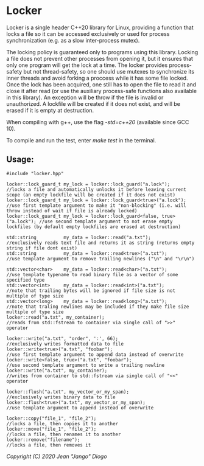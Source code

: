 # Locker

Locker is a single header C++20 library for Linux, providing a function that locks a file so it can be accessed exclusively or used for process synchronization (e.g. as a slow inter-process mutex).

The locking policy is guaranteed only to programs using this library. Locking a file does not prevent other processes from opening it, but it ensures that only one program will get the lock at a time. The locker provides process-safety but not thread-safety, so one should use mutexes to synchronize its inner threads and avoid forking a proccess while it has some file locked. Once the lock has been acquired, one still has to open the file to read it and close it after read (or use the auxiliary process-safe functions also available in this library). An exception will be throw if the file is invalid or unauthorized. A lockfile will be created if it does not exist, and will be erased if it is empty at destruction.

When compiling with g++, use the flag *-std=c++20* (available since GCC 10).

To compile and run the test, enter *make test* in the terminal.

## Usage:
```
#include "locker.hpp"

locker::lock_guard_t my_lock = locker::lock_guard("a.lock");              //locks a file and automatically unlocks it before leaving current scope (an empty lockfile will be created if it does not exist)
locker::lock_guard_t my_lock = locker::lock_guard<true>("a.lock");        //use first template argument to make it "non-blocking" (i.e. will throw instead of wait if file is already locked)
locker::lock_guard_t my_lock = locker::lock_guard<false, true>("a.lock"); //use second template argument to not erase empty lockfiles (by default empty lockfiles are erased at destruction)

std::string          my_data = locker::read("a.txt");                     //exclusively reads text file and returns it as string (returns empty string if file dont exist)
std::string          my_data = locker::read<true>("a.txt");               //use template argument to remove trailing newlines ("\n" and "\r\n")

std::vector<char>    my_data = locker::read<char>("a.txt");               //use template typename to read binary file as a vector of some specified type
std::vector<int>     my_data = locker::read<int>("a.txt");                //note that trailing bytes will be ignored if file size is not multiple of type size
std::vector<long>    my_data = locker::read<long>("a.txt");               //note that traling newlines may be included if they make file size multiple of type size
locker::read("a.txt", my_container);                                      //reads from std::fstream to container via single call of ">>" operator

locker::write("a.txt", "order", ':', 66);                                 //exclusively writes formatted data to file
locker::write<true>("a.txt", "foobar");                                   //use first template argument to append data instead of overwrite
locker::write<false, true>("a.txt", "foobar");                            //use second template argument to write a trailing newline
locker::write("a.txt", my_container);                                     //writes from container to std::fstream via single call of "<<" operator

locker::flush("a.txt", my_vector_or_my_span);                             //exclusively writes binary data to file
locker::flush<true>("a.txt", my_vector_or_my_span);                       //use template argument to append instead of overwrite

locker::copy("file_1", "file_2");                                         //locks a file, then copies it to another
locker::move("file_1", "file_2");                                         //locks a file, then renames it to another
locker::remove("filename");                                               //locks a file, then removes it
```
*Copyright (C) 2020 Jean "Jango" Diogo*
